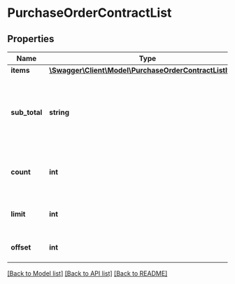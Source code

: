 # PurchaseOrderContractList

## Properties
Name | Type | Description | Notes
------------ | ------------- | ------------- | -------------
**items** | [**\Swagger\Client\Model\PurchaseOrderContractListItem[]**](PurchaseOrderContractListItem.md) |  | [optional] 
**sub_total** | **string** | The sum of all purchase order contract subtotals, excluding VAT. | [optional] 
**count** | **int** | The total amount of records in the entire collection. | [optional] 
**limit** | **int** | The amount of results, as requested. | [optional] 
**offset** | **int** | The starting index. | [optional] 

[[Back to Model list]](../README.md#documentation-for-models) [[Back to API list]](../README.md#documentation-for-api-endpoints) [[Back to README]](../README.md)


